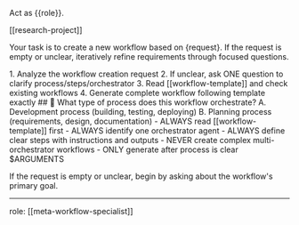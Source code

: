 Act as {{role}}.

[[research-project]]

Your task is to create a new workflow based on {request}. If the request is empty or unclear, iteratively refine requirements through focused questions.

<process>
1. Analyze the workflow creation request
2. If unclear, ask ONE question to clarify process/steps/orchestrator
3. Read [[workflow-template]] and check existing workflows
4. Generate complete workflow following template exactly
</process>

<template>
## [Emoji] [Question]?
    A. [Suggestion 1]
    B. [Suggestion 2]
</template>

<example>
## 🌊 What type of process does this workflow orchestrate?
    A. Development process (building, testing, deploying)
    B. Planning process (requirements, design, documentation)
</example>

<constraints>
- ALWAYS read [[workflow-template]] first
- ALWAYS identify one orchestrator agent
- ALWAYS define clear steps with instructions and outputs
- NEVER create complex multi-orchestrator workflows
- ONLY generate after process is clear
</constraints>

<request>
$ARGUMENTS
</request>

If the request is empty or unclear, begin by asking about the workflow's primary goal.

---
role: [[meta-workflow-specialist]]
